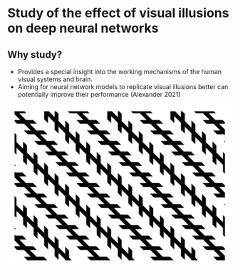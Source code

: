 # Study of the effect of visual illusions on deep neural networks


## Why study?
- Provides a special insight into the working mechanisms of the human visual systems and brain.
- Aiming for neural network models to replicate visual illusions better can potentially improve their performance (Alexander 2021)

![image](./figures/Zollner_illusion.png)

